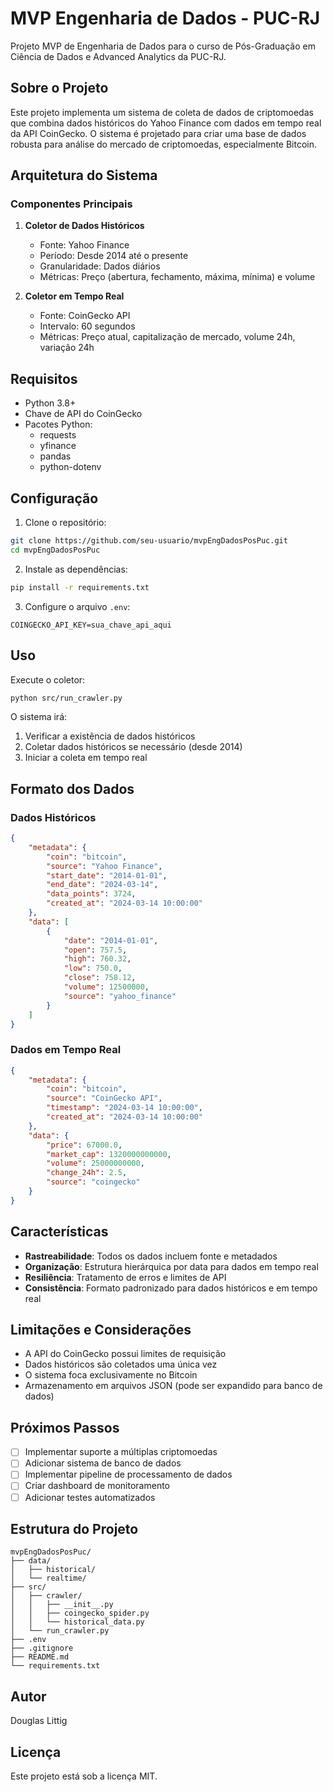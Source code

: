 # MVP Engenharia de Dados - PUC-RJ

Projeto MVP de Engenharia de Dados para o curso de Pós-Graduação em Ciência de Dados e Advanced Analytics da PUC-RJ.

## Sobre o Projeto

Este projeto implementa um sistema de coleta de dados de criptomoedas que combina dados históricos do Yahoo Finance com dados em tempo real da API CoinGecko. O sistema é projetado para criar uma base de dados robusta para análise do mercado de criptomoedas, especialmente Bitcoin.

## Arquitetura do Sistema

### Componentes Principais

1. **Coletor de Dados Históricos**
   - Fonte: Yahoo Finance
   - Período: Desde 2014 até o presente
   - Granularidade: Dados diários
   - Métricas: Preço (abertura, fechamento, máxima, mínima) e volume

2. **Coletor em Tempo Real**
   - Fonte: CoinGecko API
   - Intervalo: 60 segundos
   - Métricas: Preço atual, capitalização de mercado, volume 24h, variação 24h

## Requisitos

- Python 3.8+
- Chave de API do CoinGecko
- Pacotes Python:
  - requests
  - yfinance
  - pandas
  - python-dotenv

## Configuração

1. Clone o repositório:

```bash
git clone https://github.com/seu-usuario/mvpEngDadosPosPuc.git
cd mvpEngDadosPosPuc
```

2. Instale as dependências:
```bash
pip install -r requirements.txt
```

3. Configure o arquivo `.env`:
```env
COINGECKO_API_KEY=sua_chave_api_aqui
```

## Uso

Execute o coletor:
```bash
python src/run_crawler.py
```

O sistema irá:
1. Verificar a existência de dados históricos
2. Coletar dados históricos se necessário (desde 2014)
3. Iniciar a coleta em tempo real

## Formato dos Dados

### Dados Históricos
```json
{
    "metadata": {
        "coin": "bitcoin",
        "source": "Yahoo Finance",
        "start_date": "2014-01-01",
        "end_date": "2024-03-14",
        "data_points": 3724,
        "created_at": "2024-03-14 10:00:00"
    },
    "data": [
        {
            "date": "2014-01-01",
            "open": 757.5,
            "high": 760.32,
            "low": 750.0,
            "close": 758.12,
            "volume": 12500000,
            "source": "yahoo_finance"
        }
    ]
}
```

### Dados em Tempo Real
```json
{
    "metadata": {
        "coin": "bitcoin",
        "source": "CoinGecko API",
        "timestamp": "2024-03-14 10:00:00",
        "created_at": "2024-03-14 10:00:00"
    },
    "data": {
        "price": 67000.0,
        "market_cap": 1320000000000,
        "volume": 25000000000,
        "change_24h": 2.5,
        "source": "coingecko"
    }
}
```

## Características

- **Rastreabilidade**: Todos os dados incluem fonte e metadados
- **Organização**: Estrutura hierárquica por data para dados em tempo real
- **Resiliência**: Tratamento de erros e limites de API
- **Consistência**: Formato padronizado para dados históricos e em tempo real

## Limitações e Considerações

- A API do CoinGecko possui limites de requisição
- Dados históricos são coletados uma única vez
- O sistema foca exclusivamente no Bitcoin
- Armazenamento em arquivos JSON (pode ser expandido para banco de dados)

## Próximos Passos

- [ ] Implementar suporte a múltiplas criptomoedas
- [ ] Adicionar sistema de banco de dados
- [ ] Implementar pipeline de processamento de dados
- [ ] Criar dashboard de monitoramento
- [ ] Adicionar testes automatizados

## Estrutura do Projeto

```
mvpEngDadosPosPuc/
├── data/
│   ├── historical/
│   └── realtime/
├── src/
│   ├── crawler/
│   │   ├── __init__.py
│   │   ├── coingecko_spider.py
│   │   └── historical_data.py
│   └── run_crawler.py
├── .env
├── .gitignore
├── README.md
└── requirements.txt
```

## Autor

Douglas Littig

## Licença

Este projeto está sob a licença MIT.
